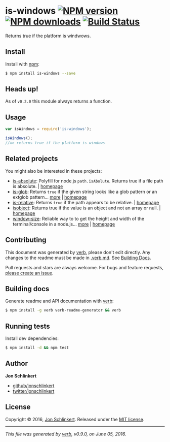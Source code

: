 # is-windows [![NPM version](https://img.shields.io/npm/v/is-windows.svg?style=flat)](https://www.npmjs.com/package/is-windows) [![NPM downloads](https://img.shields.io/npm/dm/is-windows.svg?style=flat)](https://npmjs.org/package/is-windows) [![Build Status](https://img.shields.io/travis/jonschlinkert/is-windows.svg?style=flat)](https://travis-ci.org/jonschlinkert/is-windows)

Returns true if the platform is windwows.

## Install

Install with [npm](https://www.npmjs.com/):

```sh
$ npm install is-windows --save
```

## Heads up!

As of `v0.2.0` this module always returns a function.

## Usage

```js
var isWindows = require('is-windows');

isWindows();
//=> returns true if the platform is windows
```

## Related projects

You might also be interested in these projects:

* [is-absolute](https://www.npmjs.com/package/is-absolute): Polyfill for node.js `path.isAbolute`. Returns true if a file path is absolute. | [homepage](https://github.com/jonschlinkert/is-absolute "Polyfill for node.js `path.isAbolute`. Returns true if a file path is absolute.")
* [is-glob](https://www.npmjs.com/package/is-glob): Returns `true` if the given string looks like a glob pattern or an extglob pattern… [more](https://github.com/jonschlinkert/is-glob) | [homepage](https://github.com/jonschlinkert/is-glob "Returns `true` if the given string looks like a glob pattern or an extglob pattern. This makes it easy to create code that only uses external modules like node-glob when necessary, resulting in much faster code execution and initialization time, and a bet")
* [is-relative](https://www.npmjs.com/package/is-relative): Returns `true` if the path appears to be relative. | [homepage](https://github.com/jonschlinkert/is-relative "Returns `true` if the path appears to be relative.")
* [isobject](https://www.npmjs.com/package/isobject): Returns true if the value is an object and not an array or null. | [homepage](https://github.com/jonschlinkert/isobject "Returns true if the value is an object and not an array or null.")
* [window-size](https://www.npmjs.com/package/window-size): Reliable way to to get the height and width of the terminal/console in a node.js… [more](https://github.com/jonschlinkert/window-size) | [homepage](https://github.com/jonschlinkert/window-size "Reliable way to to get the height and width of the terminal/console in a node.js environment.")

## Contributing

This document was generated by [verb](https://github.com/verbose/verb), please don't edit directly. Any changes to the readme must be made in [.verb.md](.verb.md). See [Building Docs](#building-docs).

Pull requests and stars are always welcome. For bugs and feature requests, [please create an issue](https://github.com/jonschlinkert/is-windows/issues/new).

## Building docs

Generate readme and API documentation with [verb](https://github.com/verbose/verb):

```sh
$ npm install -g verb verb-readme-generator && verb
```

## Running tests

Install dev dependencies:

```sh
$ npm install -d && npm test
```

## Author

**Jon Schlinkert**

* [github/jonschlinkert](https://github.com/jonschlinkert)
* [twitter/jonschlinkert](http://twitter.com/jonschlinkert)

## License

Copyright © 2016, [Jon Schlinkert](https://github.com/jonschlinkert).
Released under the [MIT license](https://github.com/jonschlinkert/is-windows/blob/master/LICENSE).

***

_This file was generated by [verb](https://github.com/verbose/verb), v0.9.0, on June 05, 2016._